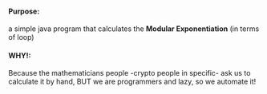 #### Purpose: 
a simple java program that calculates the **Modular Exponentiation** (in terms of loop)

#### WHY!: 
Because the mathematicians people -crypto people in specific- ask us to calculate it by hand, BUT we are programmers and lazy, so we automate it! 
